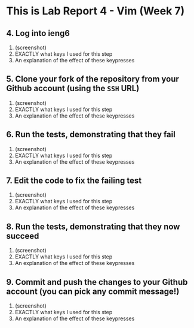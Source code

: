 # This is Lab Report 4 - Vim (Week 7)

## 4. Log into ieng6
1. (screenshot)<br/>
2. EXACTLY what keys I used for this step<br/>
3. An explanation of the effect of these keypresses<br/>
## 5. Clone your fork of the repository from your Github account (using the `SSH` URL)
1. (screenshot)<br/>
2. EXACTLY what keys I used for this step<br/>
3. An explanation of the effect of these keypresses<br/>
## 6. Run the tests, demonstrating that they fail
1. (screenshot)<br/>
2. EXACTLY what keys I used for this step<br/>
3. An explanation of the effect of these keypresses<br/>
## 7. Edit the code to fix the failing test
1. (screenshot)<br/>
2. EXACTLY what keys I used for this step<br/>
3. An explanation of the effect of these keypresses<br/>
## 8. Run the tests, demonstrating that they now succeed
1. (screenshot)<br/>
2. EXACTLY what keys I used for this step<br/>
3. An explanation of the effect of these keypresses<br/>
## 9. Commit and push the changes to your Github account (you can pick any commit message!)
1. (screenshot)<br/>
2. EXACTLY what keys I used for this step<br/>
3. An explanation of the effect of these keypresses<br/>
